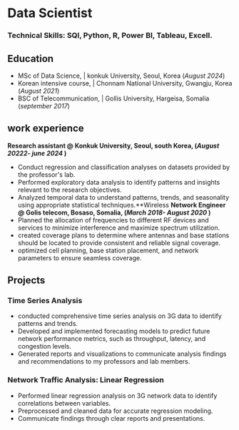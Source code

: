 # Data Scientist
### Technical Skills: SQl, Python, R, Power BI, Tableau, Excell.
## Education
- MSc of Data Science, | konkuk University, Seoul, Korea (_August 2024_)
- Korean intensive course, | Chonnam National University, Gwangju, Korea (_August 2021_)
- BSC of Telecommunication, | Gollis University, Hargeisa, Somalia (_september 2017_)
## work experience 
**Research assistant @ Konkuk University, Seoul, south Korea, (_August 20222- june 2024_ )**
- Conduct regression and classification analyses on datasets provided by the professor's lab.
- Performed exploratory data analysis to identify patterns and insights relevant to the research objectives. 
- Analyzed temporal data to understand patterns, trends, and seasonality using appropriate statistical techniques.**Wireless **Network Engineer @ Golis telecom, Bosaso, Somalia, (_March 2018- August 2020_ )**
- Planned the allocation of frequencies to different RF devices and services to minimize interference and
maximize spectrum utilization.
- created coverage plans to determine where antennas and base stations should be located to provide consistent
and reliable signal coverage.
- optimized cell planning, base station placement, and network parameters to ensure seamless coverage.
## Projects
### Time Series Analysis
- conducted comprehensive time series analysis on 3G data to identify patterns and trends.
- Developed and implemented forecasting models to predict future network performance metrics, such as
throughput, latency, and congestion levels.
- Generated reports and visualizations to communicate analysis findings and recommendations to my professors
and lab members.
### Network Traffic Analysis: Linear Regression
- Performed linear regression analysis on 3G network data to identify correlations between variables.
- Preprocessed and cleaned data for accurate regression modeling.
- Communicate findings through clear reports and presentations.
